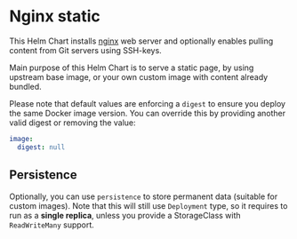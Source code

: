 # Nginx static

This Helm Chart installs [nginx](https://nginx.org/) web server and optionally enables pulling content from Git servers using SSH-keys.

Main purpose of this Helm Chart is to serve a static page, by using upstream base image, or your own custom image with content already bundled.

Please note that default values are enforcing a `digest` to ensure you deploy the same Docker image version.
You can override this by providing another valid digest or removing the value:

```yaml
image:
  digest: null
```

## Persistence

Optionally, you can use `persistence` to store permanent data (suitable for custom images).
Note that this will still use `Deployment` type, so it requires to run as a **single replica**, unless you provide a StorageClass with `ReadWriteMany` support.
